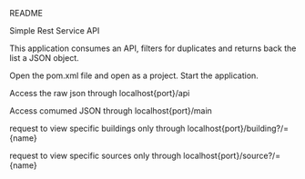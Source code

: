 README

Simple Rest Service API

This application consumes an API, filters for duplicates and returns back the list a JSON object.

Open the pom.xml file and open as a project. Start the application.

Access the raw json through localhost{port}/api

Access comumed JSON through localhost{port}/main

request to view specific buildings only through localhost{port}/building?/={name}

request to view specific sources only through localhost{port}/source?/={name}